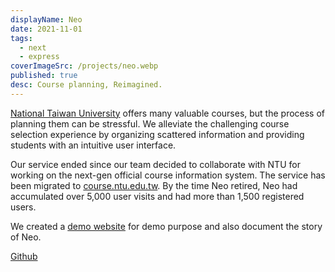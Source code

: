 ```yaml
---
displayName: Neo
date: 2021-11-01
tags:
  - next
  - express
coverImageSrc: /projects/neo.webp
published: true
desc: Course planning, Reimagined.
---
```

[National Taiwan University](https://www.ntu.edu.tw/) offers many valuable courses, but the process of planning them can be stressful. We alleviate the challenging course selection experience by organizing scattered information and providing students with an intuitive user interface.

Our service ended since our team decided to collaborate with NTU for working on the next-gen official course information system. The service has been migrated to [course.ntu.edu.tw](https://course.ntu.edu.tw/). By the time Neo retired, Neo had accumulated over 5,000 user visits and had more than 1,500 registered users.

We created a [demo website](https://ncn.pages.dev/) for demo purpose and also document the story of Neo.

[Github](https://github.com/NTUCourse-Neo)
